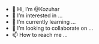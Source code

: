 - 👋 Hi, I’m @Kozuhar
- 👀 I’m interested in ...
- 🌱 I’m currently learning ...
- 💞️ I’m looking to collaborate on ...
- 📫 How to reach me ...

<!---
Kozuhar/Kozuhar is a ✨ special ✨ repository because its `README.md` (this file) appears on your GitHub profile.
You can click the Preview link to take a look at your changes.
--->
